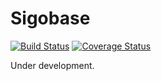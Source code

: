 # Sigobase

[![Build Status](https://github.com/damphat/Sigobase/workflows/Test/badge.svg)](https://github.com/damphat/Sigobase/actions) [![Coverage Status](https://coveralls.io/repos/github/damphat/Sigobase/badge.svg)](https://coveralls.io/github/damphat/Sigobase)

Under development.